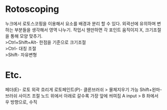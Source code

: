 # Rotoscoping
누크에서 로토스코핑을 이용해서 요소를 배경과 분리 할 수 있다.
외곽선에 유의하며 변하는 부분들을 생각해서 영역 나누기.
작업시 웬만하면 각 포인트 움직이지 X, 크기조절을 통해 모양 맞추기.
<br/> >Ctrl+Shift+Alt- 한점을 기준으로 크기조절
<br/> >Ctrl- 대칭 조절
<br/> >Shift- 자유변형

# Etc.
페더(E)- 로토 외곽 흐리게
로토페인트(P)- 클론브러쉬 > 물체지우기 가능
Shift+왼마- 브러쉬 사이즈 조절 
노드 위에서 아래로 갈수록 가장 앞에 씌여짐
A input > B 좌에서 우 방향으로, 수직
